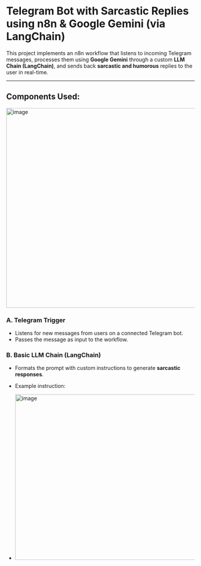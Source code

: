 # Telegram Bot with Sarcastic Replies using n8n & Google Gemini (via LangChain)
This project implements an n8n workflow that listens to incoming Telegram messages, processes them using **Google Gemini** through a custom **LLM Chain (LangChain)**, and sends back **sarcastic and humorous** replies to the user in real-time.

---

## Components Used:

<img width="941" height="533" alt="image" src="https://github.com/user-attachments/assets/6c4a68b9-25df-4f35-8d4c-40de3acb8f54" />



### A. **Telegram Trigger**
- Listens for new messages from users on a connected Telegram bot.
- Passes the message as input to the workflow.

### B. **Basic LLM Chain (LangChain)**
- Formats the prompt with custom instructions to generate **sarcastic responses**.
- Example instruction:

- <img width="1417" height="442" alt="image" src="https://github.com/user-attachments/assets/becebe93-43ea-47dd-8870-77df23ece1eb" />
